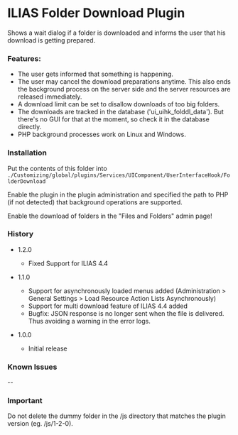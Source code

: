# ILIAS Folder Download Plugin

Shows a wait dialog if a folder is downloaded and informs the user that his download is getting prepared.

### Features:
- The user gets informed that something is happening.
- The user may cancel the download preparations anytime. This also ends the background process on the server side and the server resources are released immediately.
- A download limit can be set to disallow downloads of too big folders.
- The downloads are tracked in the database ('ui_uihk_folddl_data'). But there's no GUI for that at the moment, so check it in the database directly.
- PHP background processes work on Linux and Windows.


### Installation
Put the contents of this folder into
`./Customizing/global/plugins/Services/UIComponent/UserInterfaceHook/FolderDownload`

Enable the plugin in the plugin administration and specified the path to PHP (if not detected) that background operations are supported.

Enable the download of folders in the "Files and Folders" admin page!


### History
- 1.2.0	
  - Fixed Support for ILIAS 4.4
- 1.1.0	
  - Support for asynchronously loaded menus added (Administration > General Settings > Load Resource Action Lists Asynchronously)
  - Support for multi download feature of ILIAS 4.4 added
  - Bugfix: JSON response is no longer sent when the file is delivered. Thus avoiding a warning in the error logs.

- 1.0.0	
  - Initial release


### Known Issues
--


### Important
Do not delete the dummy folder in the /js directory that matches the plugin version (eg. /js/1-2-0).
